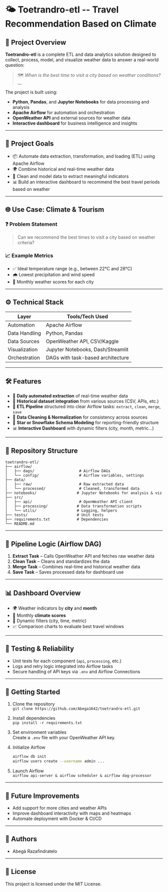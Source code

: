 # 🌤️ Toetrandro-etl -- Travel Recommendation Based on Climate

## 🧭 Project Overview

**Toetrandro-etl** is a complete ETL and data analytics solution designed to
collect, process, model, and visualize weather data to answer a real-world
question:

> 🗺️ *When is the best time to visit a city based on weather conditions?*__

The project is built using:

- **Python**, **Pandas**, and **Jupyter Notebooks** for data processing and
  analysis
- **Apache Airflow** for automation and orchestration
- **OpenWeather API** and external sources for weather data
- **Interactive dashboard** for business intelligence and insights

---

## 🎯 Project Goals

- 📦 Automate data extraction, transformation, and loading (ETL) using Apache 
  Airflow
- 🌍 Combine historical and real-time weather data
- 🧼 Clean and model data to extract meaningful indicators
- 📊 Build an interactive dashboard to recommend the best travel periods based 
  on weather

---

## 🌐 Use Case: Climate & Tourism

### ❓ Problem Statement

> Can we recommend the best times to visit a city based on weather criteria?

### 📈 Example Metrics

- ✅ Ideal temperature range (e.g., between 22°C and 28°C)
- 🌧️ Lowest precipitation and wind speed
- 📅 Monthly weather scores for each city

---

## ⚙️ Technical Stack

| Layer         | Tools/Tech Used                   |
| ------------- | --------------------------------- |
| Automation    | Apache Airflow                    |
| Data Handling | Python, Pandas                    |
| Data Sources  | OpenWeather API, CSV/Kaggle       |
| Visualization | Jupyter Notebooks, Dash/Streamlit |
| Orchestration | DAGs with task-based architecture |

---

## 🛠️ Features

- 📡 **Daily automated extraction** of real-time weather data
- 📂 **Historical dataset integration** from various sources (CSV, APIs, etc.)
- 🔄 **ETL Pipeline** structured into clear Airflow tasks: `extract`, `clean`, 
  `merge`, `save`
- 🧽 **Data Cleaning & Normalization** for consistency across sources
- 🌟 **Star or Snowflake Schema Modeling** for reporting-friendly structure
- 📊 **Interactive Dashboard** with dynamic filters (city, month, metric…)

---

## 📁 Repository Structure

```
toetrandro-etl/
├── airflow/
│   ├── dags/                    # Airflow DAGs
│   └── config/                  # Airflow variables, settings
├── data/
│   ├── raw/                     # Raw extracted data
│   └── processed/               # Cleaned, transformed data
├── notebooks/                  # Jupyter Notebooks for analysis & viz
├── src/
│   ├── api/                     # OpenWeather API client
│   ├── processing/             # Data transformation scripts
│   └── utils/                  # Logging, helpers
├── tests/                      # Unit tests
├── requirements.txt            # Dependencies
└── README.md
```

---

## 🔁 Pipeline Logic (Airflow DAG)

1. **Extract Task** – Calls OpenWeather API and fetches raw weather data
2. **Clean Task** – Cleans and standardizes the data
3. **Merge Task** – Combines real-time and historical weather data
4. **Save Task** – Saves processed data for dashboard use

---

## 📊 Dashboard Overview

- 🌍 Weather indicators by **city** and **month**
- 📅 Monthly **climate scores**
- 🔄 Dynamic filters (city, time, metric)
- 📈 Comparison charts to evaluate best travel windows

---

## 🧪 Testing & Reliability

- Unit tests for each component (`api`, `processing`, etc.)
- Logs and retry logic integrated into Airflow tasks
- Secure handling of API keys via `.env` and Airflow Connections

---

## 🚀 Getting Started

1. Clone the repository\
   `git clone https://github.com/Abega1642/toetrandro-etl.git`

2. Install dependencies\
   `pip install -r requirements.txt`

3. Set environment variables\
   Create a `.env` file with your OpenWeather API key.

4. Initialize Airflow
   ```bash
   airflow db init
   airflow users create --username admin ...
   ```

5. Launch Airflow\
   `airflow api-server & airflow scheduler & airflow dag-processor`

---

## 📌 Future Improvements

- Add support for more cities and weather APIs
- Improve dashboard interactivity with maps and heatmaps
- Automate deployment with Docker & CI/CD

---

## 👥 Authors

- Abegà Razafindratelo

---

## 📄 License

This project is licensed under the MIT License.
